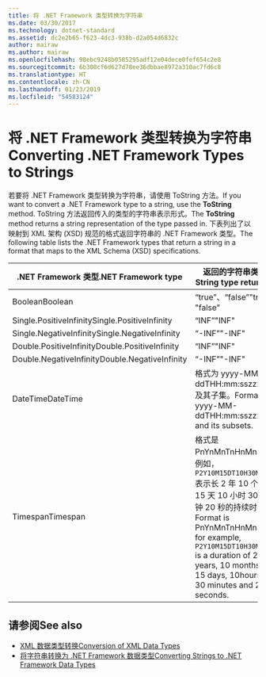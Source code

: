 ```yaml
---
title: 将 .NET Framework 类型转换为字符串
ms.date: 03/30/2017
ms.technology: dotnet-standard
ms.assetid: dc2e2b65-f623-4dc3-938b-d2a054d6832c
author: mairaw
ms.author: mairaw
ms.openlocfilehash: 98ebc9248b0585295adf12e04dece0fef654c2e8
ms.sourcegitcommit: 6b308cf6d627d78ee36dbbae8972a310ac7fd6c8
ms.translationtype: HT
ms.contentlocale: zh-CN
ms.lasthandoff: 01/23/2019
ms.locfileid: "54583124"
---
```

# <a name="converting-net-framework-types-to-strings"></a><span data-ttu-id="e5437-102">将 .NET Framework 类型转换为字符串</span><span class="sxs-lookup"><span data-stu-id="e5437-102">Converting .NET Framework Types to Strings</span></span>
<span data-ttu-id="e5437-103">若要将 .NET Framework 类型转换为字符串，请使用 ToString 方法。</span><span class="sxs-lookup"><span data-stu-id="e5437-103">If you want to convert a .NET Framework type to a string, use the **ToString** method.</span></span> <span data-ttu-id="e5437-104">ToString 方法返回传入的类型的字符串表示形式。</span><span class="sxs-lookup"><span data-stu-id="e5437-104">The **ToString** method returns a string representation of the type passed in.</span></span> <span data-ttu-id="e5437-105">下表列出了以映射到 XML 架构 (XSD) 规范的格式返回字符串的 .NET Framework 类型。</span><span class="sxs-lookup"><span data-stu-id="e5437-105">The following table lists the .NET Framework types that return a string in a format that maps to the XML Schema (XSD) specifications.</span></span>  
  
|<span data-ttu-id="e5437-106">.NET Framework 类型</span><span class="sxs-lookup"><span data-stu-id="e5437-106">.NET Framework type</span></span>|<span data-ttu-id="e5437-107">返回的字符串类型</span><span class="sxs-lookup"><span data-stu-id="e5437-107">String type returned</span></span>|  
|-------------------------|--------------------------|  
|<span data-ttu-id="e5437-108">Boolean</span><span class="sxs-lookup"><span data-stu-id="e5437-108">Boolean</span></span>|<span data-ttu-id="e5437-109">“true”、“false”</span><span class="sxs-lookup"><span data-stu-id="e5437-109">"true", "false"</span></span>|  
|<span data-ttu-id="e5437-110">Single.PositiveInfinity</span><span class="sxs-lookup"><span data-stu-id="e5437-110">Single.PositiveInfinity</span></span>|<span data-ttu-id="e5437-111">“INF”</span><span class="sxs-lookup"><span data-stu-id="e5437-111">"INF"</span></span>|  
|<span data-ttu-id="e5437-112">Single.NegativeInfinity</span><span class="sxs-lookup"><span data-stu-id="e5437-112">Single.NegativeInfinity</span></span>|<span data-ttu-id="e5437-113">“-INF”</span><span class="sxs-lookup"><span data-stu-id="e5437-113">"-INF"</span></span>|  
|<span data-ttu-id="e5437-114">Double.PositiveInfinity</span><span class="sxs-lookup"><span data-stu-id="e5437-114">Double.PositiveInfinity</span></span>|<span data-ttu-id="e5437-115">“INF”</span><span class="sxs-lookup"><span data-stu-id="e5437-115">"INF"</span></span>|  
|<span data-ttu-id="e5437-116">Double.NegativeInfinity</span><span class="sxs-lookup"><span data-stu-id="e5437-116">Double.NegativeInfinity</span></span>|<span data-ttu-id="e5437-117">“-INF”</span><span class="sxs-lookup"><span data-stu-id="e5437-117">"-INF"</span></span>|  
|<span data-ttu-id="e5437-118">DateTime</span><span class="sxs-lookup"><span data-stu-id="e5437-118">DateTime</span></span>|<span data-ttu-id="e5437-119">格式为 yyyy-MM-ddTHH:mm:sszzzzzz 及其子集。</span><span class="sxs-lookup"><span data-stu-id="e5437-119">Format is yyyy-MM-ddTHH:mm:sszzzzzz and its subsets.</span></span>|  
|<span data-ttu-id="e5437-120">Timespan</span><span class="sxs-lookup"><span data-stu-id="e5437-120">Timespan</span></span>|<span data-ttu-id="e5437-121">格式是 PnYnMnTnHnMnS，例如，`P2Y10M15DT10H30M20S` 表示长 2 年 10 个月 15 天 10 小时 30 分钟 20 秒的持续时间。</span><span class="sxs-lookup"><span data-stu-id="e5437-121">Format is PnYnMnTnHnMnS, for example, `P2Y10M15DT10H30M20S` is a duration of 2 years, 10 months, 15 days, 10hours, 30 minutes and 20 seconds.</span></span>|  
  
## <a name="see-also"></a><span data-ttu-id="e5437-122">请参阅</span><span class="sxs-lookup"><span data-stu-id="e5437-122">See also</span></span>

- [<span data-ttu-id="e5437-123">XML 数据类型转换</span><span class="sxs-lookup"><span data-stu-id="e5437-123">Conversion of XML Data Types</span></span>](../../../../docs/standard/data/xml/conversion-of-xml-data-types.md)
- [<span data-ttu-id="e5437-124">将字符串转换为 .NET Framework 数据类型</span><span class="sxs-lookup"><span data-stu-id="e5437-124">Converting Strings to .NET Framework Data Types</span></span>](../../../../docs/standard/data/xml/converting-strings-to-dotnet-data-types.md)
